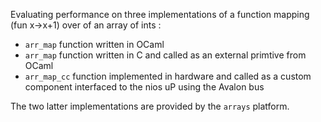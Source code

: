 Evaluating performance on three implementations of a function mapping (fun x->x+1) over of an array of ints :
- `arr_map` function written in OCaml
- `arr_map` function written in C and called as an external primtive from OCaml
- `arr_map_cc` function implemented in hardware and called as a custom component interfaced to the
           nios uP using the Avalon bus

The two latter implementations are provided by the `arrays` platform. 
